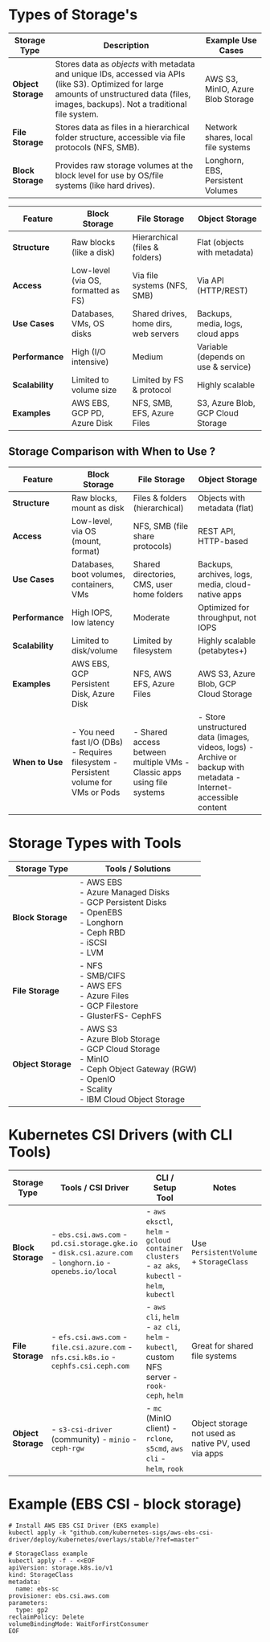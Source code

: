 # Types of Storage's

| Storage Type       | Description                                                                                                                                                                                   | Example Use Cases                  |
| ------------------ | --------------------------------------------------------------------------------------------------------------------------------------------------------------------------------------------- | ---------------------------------- |
| **Object Storage** | Stores data as _objects_ with metadata and unique IDs, accessed via APIs (like S3). Optimized for large amounts of unstructured data (files, images, backups). Not a traditional file system. | AWS S3, MinIO, Azure Blob Storage  |
| **File Storage**   | Stores data as files in a hierarchical folder structure, accessible via file protocols (NFS, SMB).                                                                                            | Network shares, local file systems |
| **Block Storage**  | Provides raw storage volumes at the block level for use by OS/file systems (like hard drives).                                                                                                | Longhorn, EBS, Persistent Volumes  |

| Feature         | **Block Storage**                   | **File Storage**                      | **Object Storage**                  |
| --------------- | ----------------------------------- | ------------------------------------- | ----------------------------------- |
| **Structure**   | Raw blocks (like a disk)            | Hierarchical (files & folders)        | Flat (objects with metadata)        |
| **Access**      | Low-level (via OS, formatted as FS) | Via file systems (NFS, SMB)           | Via API (HTTP/REST)                 |
| **Use Cases**   | Databases, VMs, OS disks            | Shared drives, home dirs, web servers | Backups, media, logs, cloud apps    |
| **Performance** | High (I/O intensive)                | Medium                                | Variable (depends on use & service) |
| **Scalability** | Limited to volume size              | Limited by FS & protocol              | Highly scalable                     |
| **Examples**    | AWS EBS, GCP PD, Azure Disk         | NFS, SMB, EFS, Azure Files            | S3, Azure Blob, GCP Cloud Storage   |

## Storage Comparison with **When to Use** ?

| Feature         | **Block Storage**                                                                   | **File Storage**                                                       | **Object Storage**                                                                                               |
| --------------- | ----------------------------------------------------------------------------------- | ---------------------------------------------------------------------- | ---------------------------------------------------------------------------------------------------------------- |
| **Structure**   | Raw blocks, mount as disk                                                           | Files & folders (hierarchical)                                         | Objects with metadata (flat)                                                                                     |
| **Access**      | Low-level, via OS (mount, format)                                                   | NFS, SMB (file share protocols)                                        | REST API, HTTP-based                                                                                             |
| **Use Cases**   | Databases, boot volumes, containers, VMs                                            | Shared directories, CMS, user home folders                             | Backups, archives, logs, media, cloud-native apps                                                                |
| **Performance** | High IOPS, low latency                                                              | Moderate                                                               | Optimized for throughput, not IOPS                                                                               |
| **Scalability** | Limited to disk/volume                                                              | Limited by filesystem                                                  | Highly scalable (petabytes+)                                                                                     |
| **Examples**    | AWS EBS, GCP Persistent Disk, Azure Disk                                            | NFS, AWS EFS, Azure Files                                              | AWS S3, Azure Blob, GCP Cloud Storage                                                                            |
| **When to Use** | - You need fast I/O (DBs) - Requires filesystem - Persistent volume for VMs or Pods | - Shared access between multiple VMs - Classic apps using file systems | - Store unstructured data (images, videos, logs) - Archive or backup with metadata - Internet-accessible content |

# Storage Types with Tools

| Storage Type       | Tools / Solutions                                                                                                                                        |
| ------------------ | -------------------------------------------------------------------------------------------------------------------------------------------------------- |
| **Block Storage**  | - AWS EBS<br>- Azure Managed Disks<br>- GCP Persistent Disks<br>- OpenEBS<br>- Longhorn<br>- Ceph RBD<br>- iSCSI<br>- LVM                                |
| **File Storage**   | - NFS<br>- SMB/CIFS<br>- AWS EFS<br>- Azure Files<br>- GCP Filestore<br>- GlusterFS- CephFS                                                              |
| **Object Storage** | - AWS S3<br>- Azure Blob Storage<br>- GCP Cloud Storage<br>- MinIO<br>- Ceph Object Gateway (RGW)<br>- OpenIO<br>- Scality<br>- IBM Cloud Object Storage |
# Kubernetes CSI Drivers (with CLI Tools)

| Storage Type       | Tools / CSI Driver                                                                                        | CLI / Setup Tool                                                                               | Notes                                               |
| ------------------ | --------------------------------------------------------------------------------------------------------- | ---------------------------------------------------------------------------------------------- | --------------------------------------------------- |
| **Block Storage**  | - `ebs.csi.aws.com` - `pd.csi.storage.gke.io` - `disk.csi.azure.com` - `longhorn.io` - `openebs.io/local` | - `aws eksctl`, `helm` - `gcloud container clusters` - `az aks`, `kubectl` - `helm`, `kubectl` | Use `PersistentVolume` + `StorageClass`             |
| **File Storage**   | - `efs.csi.aws.com` - `file.csi.azure.com` - `nfs.csi.k8s.io` - `cephfs.csi.ceph.com`                     | - `aws cli`, `helm` - `az cli`, `helm` - `kubectl`, custom NFS server - `rook-ceph`, `helm`    | Great for shared file systems                       |
| **Object Storage** | - `s3-csi-driver` (community) - `minio` - `ceph-rgw`                                                      | - `mc` (MinIO client) - `rclone`, `s5cmd`, `aws cli` - `helm`, `rook`                          | Object storage not used as native PV, used via apps |
# Example (EBS CSI - block storage)

```
# Install AWS EBS CSI Driver (EKS example)
kubectl apply -k "github.com/kubernetes-sigs/aws-ebs-csi-driver/deploy/kubernetes/overlays/stable/?ref=master"

# StorageClass example
kubectl apply -f - <<EOF
apiVersion: storage.k8s.io/v1
kind: StorageClass
metadata:
  name: ebs-sc
provisioner: ebs.csi.aws.com
parameters:
  type: gp2
reclaimPolicy: Delete
volumeBindingMode: WaitForFirstConsumer
EOF
```

